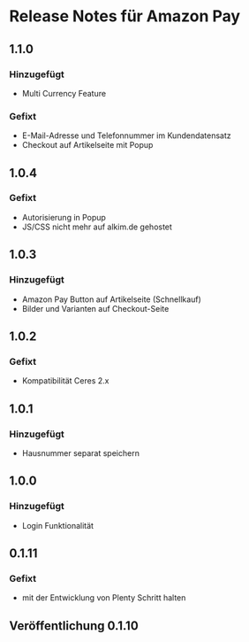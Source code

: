 # Release Notes für Amazon Pay


## 1.1.0

### Hinzugefügt

- Multi Currency Feature

### Gefixt

- E-Mail-Adresse und Telefonnummer im Kundendatensatz
- Checkout auf Artikelseite mit Popup

## 1.0.4

### Gefixt

- Autorisierung in Popup
- JS/CSS nicht mehr auf alkim.de gehostet

## 1.0.3

### Hinzugefügt

- Amazon Pay Button auf Artikelseite (Schnellkauf)
- Bilder und Varianten auf Checkout-Seite

## 1.0.2

### Gefixt

- Kompatibilität Ceres 2.x

## 1.0.1

### Hinzugefügt

- Hausnummer separat speichern

## 1.0.0

### Hinzugefügt

- Login Funktionalität

## 0.1.11

### Gefixt

- mit der Entwicklung von Plenty Schritt halten

## Veröffentlichung 0.1.10